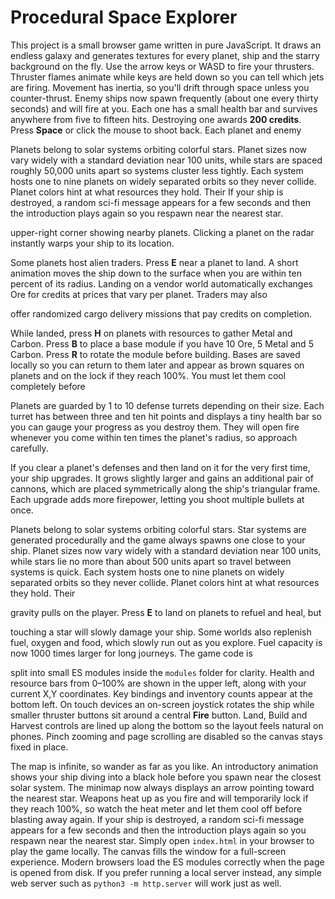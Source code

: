 # Procedural Space Explorer

This project is a small browser game written in pure JavaScript. It draws an
endless galaxy and generates textures for every planet, ship and the starry
background on the fly. Use the arrow keys or WASD to fire your thrusters.
Thruster flames animate while keys are held down so you can tell which jets are
firing. Movement has inertia, so you'll drift through space unless you
counter-thrust.
Enemy ships now spawn frequently (about one every thirty seconds) and will fire
at you. Each one has a small health bar and survives anywhere from five to
fifteen hits. Destroying one awards **200 credits**. Press **Space** or click
the mouse to shoot back. Each planet and enemy

Planets belong to solar systems orbiting colorful stars. Planet sizes now vary widely with a standard deviation near 100 units, while stars are spaced roughly 50,000 units apart so systems cluster less tightly. Each system hosts one to nine planets on widely separated orbits so they never collide. Planet colors hint at what resources they hold. Their
If your ship is destroyed, a random sci-fi message appears for a few seconds and
then the introduction plays again so you respawn near the nearest star.

upper-right corner showing nearby planets. Clicking a planet on the radar
instantly warps your ship to its location.

Some planets host alien traders. Press **E** near a planet to land. A short animation moves the ship down to the surface when you are within ten percent of its radius. Landing on a vendor world automatically
exchanges Ore for credits at prices that vary per planet. Traders may also

offer randomized cargo delivery missions that pay credits on completion.

While landed, press **H** on planets with resources to gather Metal and Carbon.
Press **B** to place a base module if you have 10 Ore, 5 Metal and 5 Carbon.
Press **R** to rotate the module before building. Bases are saved locally so
you can return to them later and appear as brown squares on planets and on the
lock if they reach 100%. You must let them cool completely before

Planets are guarded by 1 to 10 defense turrets depending on their size. Each
turret has between three and ten hit points and displays a tiny health bar so
you can gauge your progress as you destroy them. They will open fire whenever
you come within ten times the planet's radius, so approach carefully.

If you clear a planet's defenses and then land on it for the very first time,
your ship upgrades. It grows slightly larger and gains an additional pair of
cannons, which are placed symmetrically along the ship's triangular frame. Each
upgrade adds more firepower, letting you shoot multiple bullets at once.


Planets belong to solar systems orbiting colorful stars. Star systems are generated procedurally and the game always spawns one close to your ship. Planet sizes now vary widely with a standard deviation near 100 units, while stars lie no more than about 500 units apart so travel between systems is quick. Each system hosts one to nine planets on widely separated orbits so they never collide. Planet colors hint at what resources they hold. Their

gravity pulls on the player. Press **E** to land on planets to refuel and heal, but

touching a star will slowly damage your ship. Some worlds also replenish fuel,
oxygen and food, which slowly run out as you explore. Fuel capacity is now 1000
times larger for long journeys. The game code is

split into small ES modules inside the `modules` folder for clarity. Health and
resource bars from 0&ndash;100% are shown in the upper left, along with your
current X,Y coordinates. Key bindings and inventory counts appear at the bottom left.
On touch devices an on-screen joystick rotates the ship while smaller thruster buttons sit around a central **Fire** button. Land, Build and Harvest controls are lined up along the bottom so the layout feels natural on phones. Pinch zooming and page scrolling are disabled so the canvas stays fixed in place.

The map is infinite, so wander as far as you like. An
introductory animation shows your ship diving into a black hole before you spawn
near the closest solar system. The minimap now always displays an arrow pointing
toward the nearest star. Weapons heat up as you fire and will temporarily
lock if they reach 100%, so watch the heat meter and let them cool off before
blasting away again.
If your ship is destroyed, a random sci-fi message appears for a few seconds and
then the introduction plays again so you respawn near the nearest star.
Simply open `index.html` in your browser to play the game locally. The canvas
fills the window for a full-screen experience. Modern
browsers load the ES modules correctly when the page is opened from disk. If
you prefer running a local server instead, any simple web server such as
`python3 -m http.server` will work just as well.

